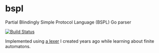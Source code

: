 # bspl
Partial Blindingly Simple Protocol Language (BSPL) Go parser

[![Build Status](https://travis-ci.com/mikelsr/bspl.svg?token=736yMuj6XUy7yCEvSpBB&branch=master)](https://travis-ci.com/mikelsr/bspl)

Implemented using [a lexer](https://github.com/mikelsr/gauzaez) I created years
ago while learning about finite automatons.
